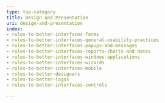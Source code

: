 ```yaml
---
type: top-category
title: Design and Presentation
uri: design-and-presentation
index:
- rules-to-better-interfaces-forms
- rules-to-better-interfaces-general-usability-practices
- rules-to-better-interfaces-popups-and-messages
- rules-to-better-interfaces-reports-charts-and-dates
- rules-to-better-interfaces-windows-applications
- rules-to-better-interfaces-wizards
- rules-to-better-interfaces-mobile
- rules-to-better-designers
- rules-to-better-logos
- rules-to-better-interfaces-controls

---
```


